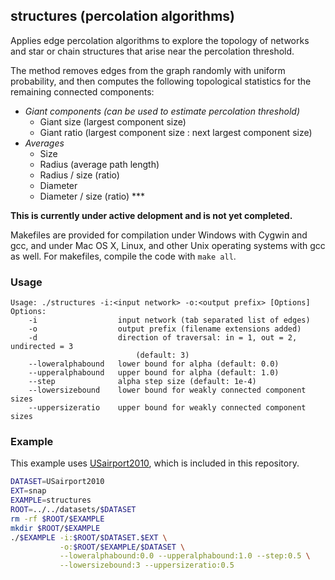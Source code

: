 structures (percolation algorithms)
-----------------------------------

Applies edge percolation algorithms to explore the topology of networks
and star or chain structures that arise near the percolation threshold.

The method removes edges from the graph randomly with uniform probability,
and then computes the following topological statistics for the remaining
connected components:

  * *Giant components (can be used to estimate percolation threshold)*
    * Giant size (largest component size)
    * Giant ratio (largest component size : next largest component size)
  * *Averages*
    * Size
    * Radius (average path length)
    * Radius / size (ratio)
    * Diameter
    * Diameter / size (ratio) ***

**This is currently under active delopment and is not yet completed.**

Makefiles are provided for compilation under Windows with Cygwin and gcc,
and under Mac OS X, Linux, and other Unix operating systems with gcc as
well. For makefiles, compile the code with `make all`.

### Usage ###

```
Usage: ./structures -i:<input network> -o:<output prefix> [Options]
Options:
    -i                  input network (tab separated list of edges)
    -o                  output prefix (filename extensions added)
    -d                  direction of traversal: in = 1, out = 2, undirected = 3
                            (default: 3)
    --loweralphabound   lower bound for alpha (default: 0.0)
    --upperalphabound   upper bound for alpha (default: 1.0)
    --step              alpha step size (default: 1e-4)
    --lowersizebound    lower bound for weakly connected component sizes
    --uppersizeratio    upper bound for weakly connected component sizes
```

### Example ###

This example uses [USairport2010](/contrib/yins-enas/datasets/USairport2010),
which is included in this repository. 

```bash
DATASET=USairport2010
EXT=snap
EXAMPLE=structures
ROOT=../../datasets/$DATASET
rm -rf $ROOT/$EXAMPLE
mkdir $ROOT/$EXAMPLE
./$EXAMPLE -i:$ROOT/$DATASET.$EXT \
           -o:$ROOT/$EXAMPLE/$DATASET \
           --loweralphabound:0.0 --upperalphabound:1.0 --step:0.5 \
           --lowersizebound:3 --uppersizeratio:0.5
```
